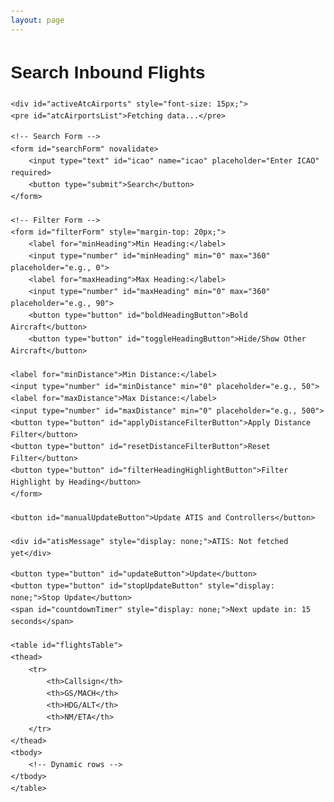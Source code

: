 ```yaml
---
layout: page
---
```


<style>
body {
    font-family: Helvetica, sans-serif;
    margin: 20px;
    line-height: 1.6;
}

.container {
    max-width: 800px;
    margin: auto;
}

pre {
    font-family: Helvetica, sans-serif;
}

form {
    display: flex;
    flex-wrap: wrap;
    gap: 10px;
    margin-bottom: 20px;
}

form input[type="text"], 
form input[type="number"], 
form button {
    padding: 8px;
    font-size: 14px;
    border: 1px solid #ccc;
    border-radius: 4px;
}

form button {
    background-color: #4CAF50;
    color: white;
    border: none;
    cursor: pointer;
    transition: background-color 0.3s ease;
}

form button:hover {
    background-color: #45a049;
}

table {
    width: 100%;
    border-collapse: collapse;
    margin-top: 20px;
    text-align: center;
}

tbody {
    font-size: 12px; 
}

tbody td {
    padding: 5px;
}

th, td {
    border: 1px solid #ddd;
    padding: 10px;
    text-align: center;
    font-size: 12px;
}

th {
    background-color: #f4f4f4;
    font-weight: bold;
}

#atisMessage, #controllersList {
    margin-top: 15px;
    padding: 10px;
    border-left: 4px solid #4CAF50;
    border-radius: 4px;
    font-size: 15px;
}
</style>

<body>
<div class="container">
    <h1>Search Inbound Flights</h1>
    
    <div id="activeAtcAirports" style="font-size: 15px;">
    <pre id="atcAirportsList">Fetching data...</pre>
</div>

    <!-- Search Form -->
    <form id="searchForm" novalidate>
        <input type="text" id="icao" name="icao" placeholder="Enter ICAO" required>
        <button type="submit">Search</button>
    </form>

    <!-- Filter Form -->
    <form id="filterForm" style="margin-top: 20px;">
        <label for="minHeading">Min Heading:</label>
        <input type="number" id="minHeading" min="0" max="360" placeholder="e.g., 0">
        <label for="maxHeading">Max Heading:</label>
        <input type="number" id="maxHeading" min="0" max="360" placeholder="e.g., 90">
        <button type="button" id="boldHeadingButton">Bold Aircraft</button>
        <button type="button" id="toggleHeadingButton">Hide/Show Other Aircraft</button>
        
    <label for="minDistance">Min Distance:</label>
    <input type="number" id="minDistance" min="0" placeholder="e.g., 50">
    <label for="maxDistance">Max Distance:</label>
    <input type="number" id="maxDistance" min="0" placeholder="e.g., 500">
    <button type="button" id="applyDistanceFilterButton">Apply Distance Filter</button>
    <button type="button" id="resetDistanceFilterButton">Reset Filter</button>
    <button type="button" id="filterHeadingHighlightButton">Filter Highlight by Heading</button>
    </form>
    
    <button id="manualUpdateButton">Update ATIS and Controllers</button>
    
    <div id="atisMessage" style="display: none;">ATIS: Not fetched yet</div>

<div>
    <pre id="controllersList" style="display: none;">No active ATC.</pre>
</div>

    <button type="button" id="updateButton">Update</button>
    <button type="button" id="stopUpdateButton" style="display: none;">Stop Update</button>
    <span id="countdownTimer" style="display: none;">Next update in: 15 seconds</span>
    
    <table id="flightsTable">
    <thead>
        <tr>
            <th>Callsign</th>
            <th>GS/MACH</th>
            <th>HDG/ALT</th>
            <th>NM/ETA</th>
        </tr>
    </thead>
    <tbody>
        <!-- Dynamic rows -->
    </tbody>
    </table>
</div>
<script src="/js/if-inbounds-test.js"></script>
</body>